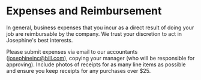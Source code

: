 # Expenses and Reimbursement

In general, business expenses that you incur as a direct result of doing your job are reimbursable by the company. We trust your discretion to act in Josephine's best interests. 

Please submit expenses via email to our accountants (josephineinc@bill.com), copying your manager (who will be responsible for approving). Include photos of receipts for as many line items as possible and ensure you keep receipts for any purchases over $25. 
